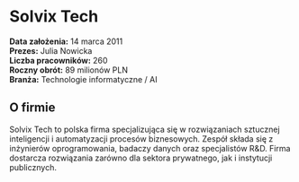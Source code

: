 # Solvix Tech

**Data założenia:** 14 marca 2011  
**Prezes:** Julia Nowicka  
**Liczba pracowników:** 260  
**Roczny obrót:** 89 milionów PLN  
**Branża:** Technologie informatyczne / AI

## O firmie
Solvix Tech to polska firma specjalizująca się w rozwiązaniach sztucznej inteligencji i automatyzacji procesów biznesowych. Zespół składa się z inżynierów oprogramowania, badaczy danych oraz specjalistów R&D. Firma dostarcza rozwiązania zarówno dla sektora prywatnego, jak i instytucji publicznych.
